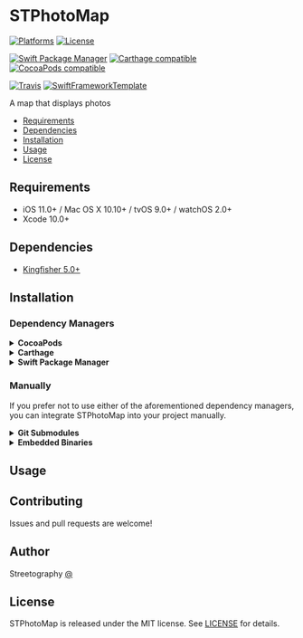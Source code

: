 # STPhotoMap

[![Platforms](https://img.shields.io/cocoapods/p/STPhotoMap.svg)](https://cocoapods.org/pods/STPhotoMap)
[![License](https://img.shields.io/cocoapods/l/STPhotoMap.svg)](https://raw.githubusercontent.com/mikelanza/st-photo-map-ios/master/LICENSE)

[![Swift Package Manager](https://img.shields.io/badge/Swift%20Package%20Manager-compatible-brightgreen.svg)](https://github.com/apple/swift-package-manager)
[![Carthage compatible](https://img.shields.io/badge/Carthage-compatible-4BC51D.svg?style=flat)](https://github.com/Carthage/Carthage)
[![CocoaPods compatible](https://img.shields.io/cocoapods/v/STPhotoMap.svg)](https://cocoapods.org/pods/STPhotoMap)

[![Travis](https://img.shields.io/travis/mikelanza/st-photo-map-ios/master.svg)](https://travis-ci.org/mikelanza/st-photo-map-ios/branches)
[![SwiftFrameworkTemplate](https://img.shields.io/badge/SwiftFramework-Template-red.svg)](http://github.com/RahulKatariya/SwiftFrameworkTemplate)

A map that displays photos

- [Requirements](#requirements)
- [Dependencies](#dependencies)
- [Installation](#installation)
- [Usage](#usage)
- [License](#license)

## Requirements

- iOS 11.0+ / Mac OS X 10.10+ / tvOS 9.0+ / watchOS 2.0+
- Xcode 10.0+

## Dependencies

- [Kingfisher 5.0+](https://github.com/onevcat/Kingfisher)

## Installation

### Dependency Managers
<details>
  <summary><strong>CocoaPods</strong></summary>

[CocoaPods](http://cocoapods.org) is a dependency manager for Cocoa projects. You can install it with the following command:

```bash
$ gem install cocoapods
```

To integrate STPhotoMap into your Xcode project using CocoaPods, specify it in your `Podfile`:

```ruby
source 'https://github.com/CocoaPods/Specs.git'
platform :ios, '10.0'
use_frameworks!

pod 'STPhotoMap', '~> 0.0.1'
```

Then, run the following command:

```bash
$ pod install
```

</details>

<details>
  <summary><strong>Carthage</strong></summary>

[Carthage](https://github.com/Carthage/Carthage) is a decentralized dependency manager that automates the process of adding frameworks to your Cocoa application.

You can install Carthage with [Homebrew](http://brew.sh/) using the following command:

```bash
$ brew update
$ brew install carthage
```

To integrate STPhotoMap into your Xcode project using Carthage, specify it in your `Cartfile`:

```ogdl
github "mikelanza/st-photo-map-ios" ~> 0.0.1
```

</details>

<details>
  <summary><strong>Swift Package Manager</strong></summary>

To use STPhotoMap as a [Swift Package Manager](https://swift.org/package-manager/) package just add the following in your Package.swift file.

``` swift
// swift-tools-version:4.2

import PackageDescription

let package = Package(
    name: "HelloSTPhotoMap",
    dependencies: [
        .package(url: "https://github.com/mikelanza/st-photo-map-ios.git", .upToNextMajor(from: "0.0.1"))
    ],
    targets: [
        .target(name: "HelloSTPhotoMap", dependencies: ["STPhotoMap"])
    ]
)
```
</details>

### Manually

If you prefer not to use either of the aforementioned dependency managers, you can integrate STPhotoMap into your project manually.

<details>
  <summary><strong>Git Submodules</strong></summary><p>

- Open up Terminal, `cd` into your top-level project directory, and run the following command "if" your project is not initialized as a git repository:

```bash
$ git init
```

- Add STPhotoMap as a git [submodule](http://git-scm.com/docs/git-submodule) by running the following command:

```bash
$ git submodule add https://github.com/mikelanza/st-photo-map-ios.git
$ git submodule update --init --recursive
```

- Open the new `STPhotoMap` folder, and drag the `STPhotoMap.xcodeproj` into the Project Navigator of your application's Xcode project.

    > It should appear nested underneath your application's blue project icon. Whether it is above or below all the other Xcode groups does not matter.

- Select the `STPhotoMap.xcodeproj` in the Project Navigator and verify the deployment target matches that of your application target.
- Next, select your application project in the Project Navigator (blue project icon) to navigate to the target configuration window and select the application target under the "Targets" heading in the sidebar.
- In the tab bar at the top of that window, open the "General" panel.
- Click on the `+` button under the "Embedded Binaries" section.
- You will see two different `STPhotoMap.xcodeproj` folders each with two different versions of the `STPhotoMap.framework` nested inside a `Products` folder.

    > It does not matter which `Products` folder you choose from.

- Select the `STPhotoMap.framework`.

- And that's it!

> The `STPhotoMap.framework` is automagically added as a target dependency, linked framework and embedded framework in a copy files build phase which is all you need to build on the simulator and a device.

</p></details>

<details>
  <summary><strong>Embedded Binaries</strong></summary><p>

- Download the latest release from https://github.com/mikelanza/st-photo-map-ios/releases
- Next, select your application project in the Project Navigator (blue project icon) to navigate to the target configuration window and select the application target under the "Targets" heading in the sidebar.
- In the tab bar at the top of that window, open the "General" panel.
- Click on the `+` button under the "Embedded Binaries" section.
- Add the downloaded `STPhotoMap.framework`.
- And that's it!

</p></details>

## Usage

## Contributing

Issues and pull requests are welcome!

## Author

Streetography [@ ](https://twitter.com/ )

## License

STPhotoMap is released under the MIT license. See [LICENSE](https://github.com/mikelanza/st-photo-map-ios/blob/master/LICENSE) for details.
